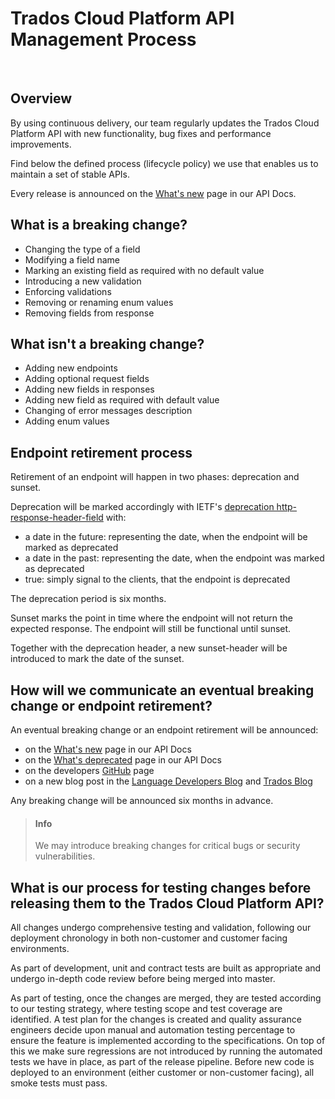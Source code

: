 # Trados Cloud Platform API Management Process
</br>

## Overview
By using continuous delivery, our team regularly updates the Trados Cloud Platform API with new functionality, bug fixes and performance improvements.

Find below the defined process (lifecycle policy) we use that enables us to maintain a set of stable APIs.

Every release is announced on the [What's new](../docs/Whats-New.md) page in our API Docs.

## What is a breaking change?
- Changing the type of a field
- Modifying a field name
- Marking an existing field as required with no default value
- Introducing a new validation
- Enforcing validations
- Removing or renaming enum values
- Removing fields from response   

## What isn't a breaking change?
- Adding new endpoints
- Adding optional request fields
- Adding new fields in responses
- Adding new field as required with default value
- Changing of error messages description
- Adding enum values   
    
## Endpoint retirement process
Retirement of an endpoint will happen in two phases: deprecation and sunset.

Deprecation will be marked accordingly with IETF's [deprecation http-response-header-field](https://datatracker.ietf.org/doc/draft-dalal-deprecation-header/) with:
- a date in the future: representing the date, when the endpoint will be marked as deprecated
- a date in the past: representing the date, when the endpoint was marked as deprecated
- true: simply signal to the clients, that the endpoint is deprecated

The deprecation period is six months.

Sunset marks the point in time where the endpoint will not return the expected response. The endpoint will still be functional until sunset.

Together with the deprecation header, a new sunset-header will be introduced to mark the date of the sunset.

## How will we communicate an eventual breaking change or endpoint retirement?
An eventual breaking change or an endpoint retirement will be announced:
- on the [What's new](../docs/Whats-New.md) page in our API Docs
- on the [What's deprecated](../docs/Whats-deprecated.md) page in our API Docs
- on the developers [GitHub](https://developers.rws.com/languagecloud-api-docs/index.html) page    
- on a new blog post in the [Language Developers Blog](https://community.rws.com/developers-more/developers/language-developers/b/language-developers-blog) and [Trados Blog](https://community.rws.com/product-groups/trados-portfolio/trados-live/b/blog)
    
Any breaking change will be announced six months in advance.
<!-- theme: info -->

> #### Info
>
> We may introduce breaking changes for critical bugs or security vulnerabilities.

## What is our process for testing changes before releasing them to the Trados Cloud Platform API?
All changes undergo comprehensive testing and validation, following our deployment chronology in both non-customer and customer facing environments.

As part of development, unit and contract tests are built as appropriate and undergo in-depth code review before being merged into master. 

As part of testing, once the changes are merged, they are tested according to our testing strategy, where testing scope and test coverage are identified. A test plan for the changes is created and  quality assurance engineers decide upon manual and automation testing percentage to ensure the feature is implemented according to the specifications. On top of this we make sure regressions are not introduced by running the automated tests we have in place, as part of the release pipeline. Before new code is deployed to an environment (either customer or non-customer facing), all smoke tests must pass. 
